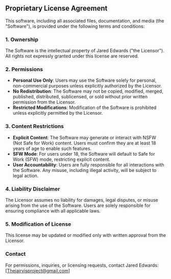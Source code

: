 ## Proprietary License Agreement

This software, including all associated files, documentation, and media (the "Software"), is provided under the following terms and conditions:

### 1. Ownership
The Software is the intellectual property of Jared Edwards ("the Licensor"). All rights not expressly granted under this license are reserved.

### 2. Permissions
- **Personal Use Only**: Users may use the Software solely for personal, non-commercial purposes unless explicitly authorized by the Licensor.
- **No Redistribution**: The Software may not be copied, modified, merged, published, distributed, sublicensed, or sold without prior written permission from the Licensor.
- **Restricted Modifications**: Modification of the Software is prohibited unless explicitly permitted by the Licensor.

### 3. Content Restrictions
- **Explicit Content**: The Software may generate or interact with NSFW (Not Safe for Work) content. Users must confirm they are at least 18 years of age to enable such features.
- **SFW Mode**: For users under 18, the Software will default to Safe for Work (SFW) mode, restricting explicit content.
- **User Accountability**: Users are fully responsible for all interactions with the Software. Any misuse, including illegal activity, will be subject to legal action.

### 4. Liability Disclaimer
The Licensor assumes no liability for damages, legal disputes, or misuse arising from the use of the Software. Users are solely responsible for ensuring compliance with all applicable laws.

### 5. Modification of License
This license may be updated or modified only with written approval from the Licensor.

### Contact
For permissions, inquiries, or licensing requests, contact Jared Edwards: [Thejairvisproject@gmail.com]
